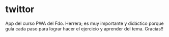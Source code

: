 # twittor
 App del curso PWA del Fdo. Herrera; es muy importante y didáctico porque guía cada paso para lograr hacer el ejercicio y aprender del tema.
 Gracias!!
